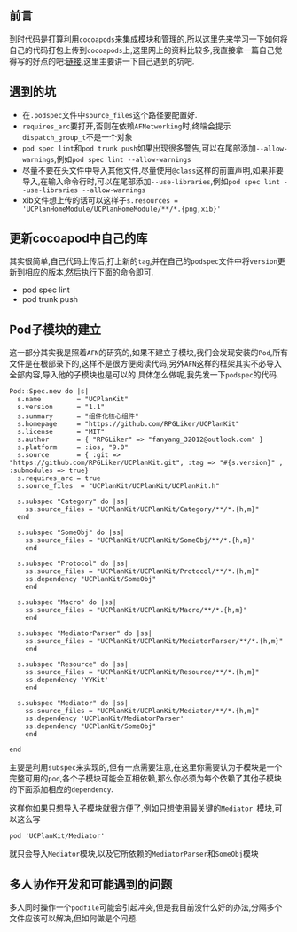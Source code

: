 ## 前言

到时代码是打算利用`cocoapods`来集成模块和管理的,所以这里先来学习一下如何将自己的代码打包上传到`cocoapods`上,这里网上的资料比较多,我直接拿一篇自己觉得写的好点的吧:[链接](http://www.cocoachina.com/ios/20160301/15459.html),这里主要讲一下自己遇到的坑吧.

## 遇到的坑

- 在`.podspec`文件中`source_files`这个路径要配置好.
- `requires_arc`要打开,否则在依赖`AFNetworking`时,终端会提示`dispatch_group_t`不是一个对象
- `pod spec lint`和`pod trunk push`如果出现很多警告,可以在尾部添加`--allow-warnings`,例如`pod spec lint --allow-warnings`
- 尽量不要在头文件中导入其他文件,尽量使用`@class`这样的前置声明,如果非要导入,在输入命令行时,可以在尾部添加`--use-libraries`,例如`pod spec lint --use-libraries --allow-warnings`
- xib文件想上传的话可以这样子`s.resources = 'UCPlanHomeModule/UCPlanHomeModule/**/*.{png,xib}'`

## 更新cocoapod中自己的库

其实很简单,自己代码上传后,打上新的`tag`,并在自己的`podspec`文件中将`version`更新到相应的版本,然后执行下面的命令即可.

- pod spec lint
- pod trunk push

## Pod子模块的建立

这一部分其实我是照着`AFN`的研究的,如果不建立子模块,我们会发现安装的`Pod`,所有文件是在根部录下的,这样不是很方便阅读代码,另外`AFN`这样的框架其实不必导入全部内容,导入他的子模块也是可以的.具体怎么做呢,我先发一下`podspec`的代码.

	Pod::Spec.new do |s|
      s.name         = "UCPlanKit"
      s.version      = "1.1"
      s.summary      = "组件化核心组件"
      s.homepage     = "https://github.com/RPGLiker/UCPlanKit"
      s.license      = "MIT"
      s.author       = { "RPGLiker" => "fanyang_32012@outlook.com" }
      s.platform     = :ios, "9.0"
      s.source       = { :git => "https://github.com/RPGLiker/UCPlanKit.git", :tag => "#{s.version}" , :submodules => true}
      s.requires_arc = true
      s.source_files  = "UCPlanKit/UCPlanKit/UCPlanKit.h"

      s.subspec "Category" do |ss|
        ss.source_files = "UCPlanKit/UCPlanKit/Category/**/*.{h,m}"
      end

      s.subspec "SomeObj" do |ss|
        ss.source_files = "UCPlanKit/UCPlanKit/SomeObj/**/*.{h,m}"
        end

      s.subspec "Protocol" do |ss|
        ss.source_files = "UCPlanKit/UCPlanKit/Protocol/**/*.{h,m}"
        ss.dependency "UCPlanKit/SomeObj"
        end

      s.subspec "Macro" do |ss|
        ss.source_files = "UCPlanKit/UCPlanKit/Macro/**/*.{h,m}"
        end
        
      s.subspec "MediatorParser" do |ss|
        ss.source_files = "UCPlanKit/UCPlanKit/MediatorParser/**/*.{h,m}"
        end

      s.subspec "Resource" do |ss|
        ss.source_files = "UCPlanKit/UCPlanKit/Resource/**/*.{h,m}"
        ss.dependency 'YYKit'
        end

      s.subspec "Mediator" do |ss|
        ss.source_files = "UCPlanKit/UCPlanKit/Mediator/**/*.{h,m}"
        ss.dependency 'UCPlanKit/MediatorParser'
        ss.dependency "UCPlanKit/SomeObj"
        end

    end
    
主要是利用`subspec`来实现的,但有一点需要注意,在这里你需要认为子模块是一个完整可用的`pod`,各个子模块可能会互相依赖,那么你必须为每个依赖了其他子模块的下面添加相应的`dependency`.

这样你如果只想导入子模块就很方便了,例如只想使用最关键的`Mediator `模块,可以这么写

	pod 'UCPlanKit/Mediator'
	
就只会导入`Mediator`模块,以及它所依赖的`MediatorParser`和`SomeObj`模块

## 多人协作开发和可能遇到的问题

多人同时操作一个`podfile`可能会引起冲突,但是我目前没什么好的办法,分隔多个文件应该可以解决,但如何做是个问题.